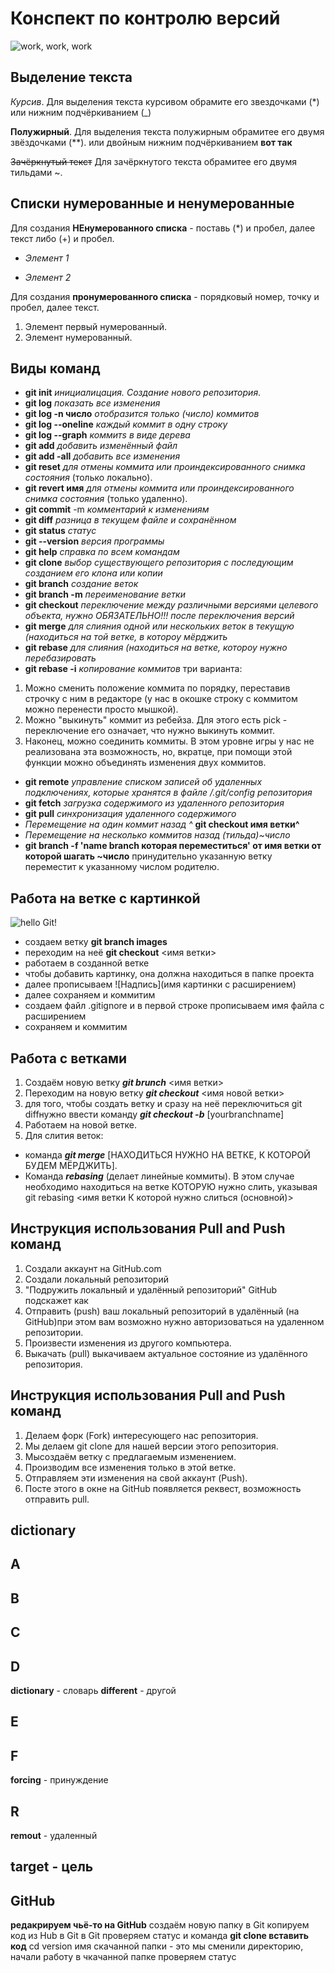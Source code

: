 # Конспект по контролю версий

![work, work, work](lesson.jpg)

## Выделение текста

*Курсив*. Для выделения текста курсивом обрамите его звездочками (*) или нижним подчёркиванием (_)

**Полужирный**. Для выделения текста полужирным обрамитее его двумя звёздочками (**).
или двойным нижним подчёркиванием __вот так__

~~Зачёркнутый текст~~ Для зачёркнутого текста  обрамитее его двумя тильдами ~.

## Списки нумерованные и ненумерованные

Для создания **НЕнумерованного списка** - поставь (*) и пробел, далее текст либо (+) и пробел.

* *Элемент 1*
+ *Элемент 2*

Для создания **пронумерованного списка** - порядковый номер, точку и пробел, далее текст.

1. Элемент первый нумерованный.
2. Элемент нумерованный.

## __Виды команд__

* **git init**  *инициалицация. Создание нового репозитория*.
* **git log**   *показать все изменения*
* **git log -n число**  *отобразится только (число) коммитов*
* **git log --oneline**  *каждый коммит в одну строку*
* **git log --graph**  *коммитs в виде дерева*
* **git add**   *добавить изменённый файл*
* **git add -all**   *добавить все изменения*
* **git reset** *для отмены коммита или проиндексированного снимка состояния* (только локально).
* **git revert имя** *для отмены коммита или проиндексированного снимка состояния* (только удаленно).
* **git commit** -m  *комментарий к изменениям*
* **git diff**   *разница в текущем файле и сохранённом*
* **git status** *статус*
* **git --version**  *версия программы*
* **git help**  *справка по всем командам*
* **git clone**  *выбор существующего репозитория с последующим созданием его клона или копии*
* **git branch**  *создание веток*
* **git branch -m**  *переименование ветки*
* **git checkout**  *переключение между различными версиями целевого объекта, нужно ОБЯЗАТЕЛЬНО!!! после переключения версий*
* **git merge**  *для слияния одной или нескольких веток в текущую (находиться на той ветке, в котороу мёрджить*
* **git rebase**  *для слияния (находиться на ветке, котороу нужно перебазировать*
* **git rebase -i**  *копирование коммитов* три варианта:
1. Можно сменить положение коммита по порядку, переставив строчку с ним в редакторе (у нас в окошке строку с коммитом можно перенести просто мышкой).
2. Можно "выкинуть" коммит из ребейза. Для этого есть pick - переключение его означает, что нужно выкинуть коммит.
3. Наконец, можно соединить коммиты. В этом уровне игры у нас не реализована эта возможность, но, вкратце, при помощи этой функции можно объединять изменения двух коммитов.
* **git remote** *управление списком записей об удаленных подключениях, которые хранятся в файле /.git/config репозитория*
* **git fetch** *загрузка содержимого из удаленного репозитория*
* **git pull**  *синхронизация удаленного содержимого*
* *Перемещение на один коммит назад ^* **git checkout имя ветки^**
* *Перемещение на несколько коммитов назад (тильда)~число*
* **git branch -f 'name branch которая переместиться' от имя ветки от которой шагать ~число** принудительно указанную ветку переместит к указанному числом родителю.



##  Работа на ветке с картинкой
![hello Git!](images.jpg)

+ создаем ветку **git branch images**
+ переходим на неё **git checkout** <имя ветки>
+ работаем в созданной ветке
+ чтобы добавить картинку, она должна находиться в папке проекта
+ далее прописываем ![Надпись](имя картинки с расширением)
+ далее сохраняем и коммитим
+ создаем файл .gitignore и в первой строке прописываем имя файла с расширением
+ сохраняем и коммитим 

## Работа с ветками

1. Создаём новую ветку **_git brunch_** <имя ветки>
2. Переходим на новую ветку **_git checkout_** <имя новой ветки>
3. для того, чтобы создать ветку и сразу на неё переключиться git diffнужно ввести команду **_git checkout -b_** [yourbranchname]
4. Работаем на новой ветке.
5. Для слития веток:
* команда **_git merge_** [НАХОДИТЬСЯ НУЖНО НА ВЕТКЕ, К КОТОРОЙ БУДЕМ МЁРДЖИТЬ].
* Команда **_rebasing_** (делает линейные коммиты). В этом случае необходимо находиться на ветке КОТОРУЮ нужно слить, указывая git rebasing <имя ветки К которой нужно слиться (основной)>

## Инструкция использования **Pull** and **Push** команд

1. Создали аккаунт на GitHub.com
2. Создали локальный репозиторий
3. "Подружить локальный и удалённый репозиторий" GitHub  подскажет как
4. Отправить (push) ваш локальный репозиторий в удалённый (на GitHub)при этом вам возможно  нужно авторизоваться на удаленном репозитории.
5. Произвести изменения из другого компьютера.
6. Выкачать (pull) выкачиваем актуальное состояние из удалённого репозитория.

## Инструкция использования **Pull** and **Push** команд

1. Делаем форк (Fork) интересующего нас репозитория.
2. Мы делаем git clone для нашей версии этого репозитория.
3. Мысоздаём ветку с предлагаемым изменением.
4. Производим все изменения только в этой ветке.
5. Отправляем эти изменения на свой аккаунт (Push).
6. Посте этого в окне на GitHub появляется реквест, возможность отправить pull. 

## dictionary

## A

## B

## C

## D
**dictionary** - словарь
**different** - другой

## E

## F
**forcing** - принуждение

## R
**remout** - удаленный

## **target** - цель

## **GitHub**
__редакрируем чьё-то на GitHub__
создаём новую папку в Git
копируем код из Hub в Git
в Git проверяем статус
и команда  **git clone вставить код**
cd version имя скачанной папки - это мы сменили директорию, начали работу в чкачанной папке
проверяем статус
